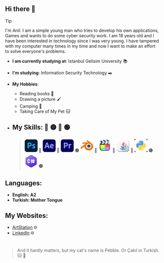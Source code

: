 ## Hi there 👋

>[!TIP]
>I'm Anil. I am a simple young man who tries to develop his own applications, 
>Games and wants to do some cyber security work. 
>I am 18 years old and I have been interested in technology since I was very young.
>I have tampered with my computer many times in my time
>and now I want to make an effort to solve everyone's problems.

- **I am currently studying at**: Istanbul Gelisim University :books:
- **I'm studying**: Information Security Technology :black_nib:

- **My Hobbies**: 
  + Reading books :open_book:
  + Drawing a picture :paintbrush:
  + Camping :mount_fuji:
  + Taking Care of My Pet :cat:


- ## **My Skills**: :red_circle: 	:yellow_circle: :large_blue_circle: :green_circle:
   > ![Photoshop](https://github.com/anlyetim/anlyetim/blob/main/Icons/PhotoshopIcon.png)  **:large_blue_circle:**
    ![After Effects](https://github.com/anlyetim/anlyetim/blob/main/Icons/AfterEffectsIcon.png)  **:large_blue_circle:**
    ![Premiere Pro](https://github.com/anlyetim/anlyetim/blob/main/Icons/PremiereProIcon.png)  **:green_circle:**
    ![Blender](https://github.com/anlyetim/anlyetim/blob/main/Icons/BlenderIcon.png)  **:large_blue_circle:**
    ![Final Cut Pro](https://github.com/anlyetim/anlyetim/blob/main/Icons/FinalCutIcon.png)  **:large_blue_circle:**
    ![Java](https://github.com/anlyetim/anlyetim/blob/main/Icons/JavaIcon.png)  **:red_circle:**
    ![Python](https://github.com/anlyetim/anlyetim/blob/main/Icons/PythonIcon.png)  **:yellow_circle:**
    ![CSharp](https://github.com/anlyetim/anlyetim/blob/main/Icons/CSharpIcon.png)  **:yellow_circle:**
  
## Languages:
- **English: A2** 
- **Turkish: Mother Tongue**


## My Websites:
  - [ArtStation](https://anly05.artstation.com/) :globe_with_meridians:
  - [LinkedIn](https://www.linkedin.com/in/an%C4%B1l-yetim-374993239/) :globe_with_meridians:


#

> And it hardly matters, but my cat's name is Pebble. Or Çakıl in Turkish. :cat: :smiling_face_with_three_hearts:
 



